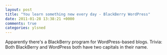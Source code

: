 ```yaml
---
layout: post
title: "You learn something new every day - BlackBerry WordPress"
date: 2011-01-28 13:38:21 +0000
comments: true
categories: ylsned
---
```


Apparently there's a BlackBerry program for WordPress-based blogs. Trivia: Both BlackBerry and WordPress both have two capitals in their name.
